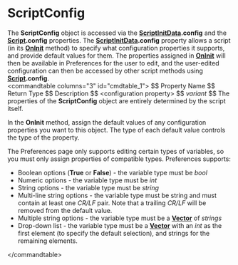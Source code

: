 # ScriptConfig

The **ScriptConfig** object is accessed via the **[ScriptInitData](scriptinitdata.md).config** and the **[Script](script.md).config** properties. The **[ScriptInitData](scriptinitdata.md).config** property allows a script (in its **[OnInit](../scripting_events/oninit.md)** method) to specify what configuration properties it supports, and provide default values for them. The properties assigned in **[OnInit](../scripting_events/oninit.md)** will then be available in Preferences for the user to edit, and the user-edited configuration can then be accessed by other script methods using **[Script](script.md).config**.  
\<commandtable columns="3" id="cmdtable_1"\> \$\$ Property Name \$\$ Return Type \$\$ Description \$\$ \<configuration property\> \$\$ *variant* \$\$ The properties of the **ScriptConfig** object are entirely determined by the script itself.

In the **OnInit** method, assign the default values of any configuration properties you want to this object. The type of each default value controls the type of the property.

The Preferences page only supports editing certain types of variables, so you must only assign properties of compatible types. Preferences supports:

- Boolean options (**True** or **False**) - the variable type must be *bool*
- Numeric options - the variable type must be *int*
- String options - the variable type must be *string*
- Multi-line string options - the variable type must be string and must contain at least one *CR/LF* pair. Note that a trailing *CR/LF* will be removed from the default value.
- Multiple string options - the variable type must be a **[Vector](vector.md)** of *strings*
- Drop-down list - the variable type must be a **[Vector](vector.md)** with an *int* as the first element (to specify the default selection), and strings for the remaining elements.

\</commandtable\>
